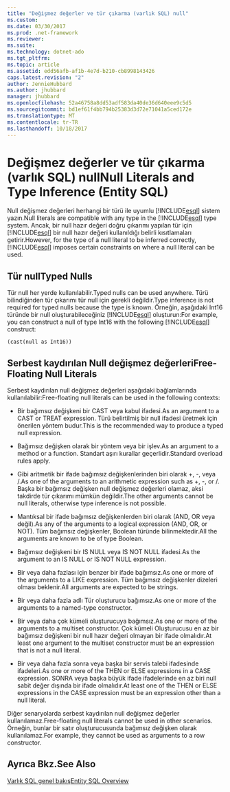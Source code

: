 ```yaml
---
title: "Değişmez değerler ve tür çıkarma (varlık SQL) null"
ms.custom: 
ms.date: 03/30/2017
ms.prod: .net-framework
ms.reviewer: 
ms.suite: 
ms.technology: dotnet-ado
ms.tgt_pltfrm: 
ms.topic: article
ms.assetid: edd56afb-af1b-4e7d-b210-cb8998143426
caps.latest.revision: "2"
author: JennieHubbard
ms.author: jhubbard
manager: jhubbard
ms.openlocfilehash: 52a46758a8dd53adf583da40de36d640eee9c5d5
ms.sourcegitcommit: bd1ef61f4bb794b25383d3d72e71041a5ced172e
ms.translationtype: MT
ms.contentlocale: tr-TR
ms.lasthandoff: 10/18/2017
---
```

# <a name="null-literals-and-type-inference-entity-sql"></a><span data-ttu-id="5daae-102">Değişmez değerler ve tür çıkarma (varlık SQL) null</span><span class="sxs-lookup"><span data-stu-id="5daae-102">Null Literals and Type Inference (Entity SQL)</span></span>
<span data-ttu-id="5daae-103">Null değişmez değerleri herhangi bir türü ile uyumlu [!INCLUDE[esql](../../../../../../includes/esql-md.md)] sistem yazın.</span><span class="sxs-lookup"><span data-stu-id="5daae-103">Null literals are compatible with any type in the [!INCLUDE[esql](../../../../../../includes/esql-md.md)] type system.</span></span> <span data-ttu-id="5daae-104">Ancak, bir null hazır değeri doğru çıkarımı yapılan tür için [!INCLUDE[esql](../../../../../../includes/esql-md.md)] bir null hazır değeri kullanıldığı belirli kısıtlamaları getirir.</span><span class="sxs-lookup"><span data-stu-id="5daae-104">However, for the type of a null literal to be inferred correctly, [!INCLUDE[esql](../../../../../../includes/esql-md.md)] imposes certain constraints on where a null literal can be used.</span></span>  
  
## <a name="typed-nulls"></a><span data-ttu-id="5daae-105">Tür null</span><span class="sxs-lookup"><span data-stu-id="5daae-105">Typed Nulls</span></span>  
 <span data-ttu-id="5daae-106">Tür null her yerde kullanılabilir.</span><span class="sxs-lookup"><span data-stu-id="5daae-106">Typed nulls can be used anywhere.</span></span> <span data-ttu-id="5daae-107">Türü bilindiğinden tür çıkarımı tür null için gerekli değildir.</span><span class="sxs-lookup"><span data-stu-id="5daae-107">Type inference is not required for typed nulls because the type is known.</span></span> <span data-ttu-id="5daae-108">Örneğin, aşağıdaki Int16 türünde bir null oluşturabileceğiniz [!INCLUDE[esql](../../../../../../includes/esql-md.md)] oluşturun:</span><span class="sxs-lookup"><span data-stu-id="5daae-108">For example, you can construct a null of type Int16 with the following [!INCLUDE[esql](../../../../../../includes/esql-md.md)] construct:</span></span>  
  
 `(cast(null as Int16))`  
  
## <a name="free-floating-null-literals"></a><span data-ttu-id="5daae-109">Serbest kaydırılan Null değişmez değerleri</span><span class="sxs-lookup"><span data-stu-id="5daae-109">Free-Floating Null Literals</span></span>  
 <span data-ttu-id="5daae-110">Serbest kaydırılan null değişmez değerleri aşağıdaki bağlamlarında kullanılabilir:</span><span class="sxs-lookup"><span data-stu-id="5daae-110">Free-floating null literals can be used in the following contexts:</span></span>  
  
-   <span data-ttu-id="5daae-111">Bir bağımsız değişkeni bir CAST veya kabul ifadesi.</span><span class="sxs-lookup"><span data-stu-id="5daae-111">As an argument to a CAST or TREAT expression.</span></span> <span data-ttu-id="5daae-112">Türü belirtilmiş bir null ifadesi üretmek için önerilen yöntem budur.</span><span class="sxs-lookup"><span data-stu-id="5daae-112">This is the recommended way to produce a typed null expression.</span></span>  
  
-   <span data-ttu-id="5daae-113">Bağımsız değişken olarak bir yöntem veya bir işlev.</span><span class="sxs-lookup"><span data-stu-id="5daae-113">As an argument to a method or a function.</span></span> <span data-ttu-id="5daae-114">Standart aşırı kurallar geçerlidir.</span><span class="sxs-lookup"><span data-stu-id="5daae-114">Standard overload rules apply.</span></span>  
  
-   <span data-ttu-id="5daae-115">Gibi aritmetik bir ifade bağımsız değişkenlerinden biri olarak +, -, veya /.</span><span class="sxs-lookup"><span data-stu-id="5daae-115">As one of the arguments to an arithmetic expression such as +, -, or /.</span></span> <span data-ttu-id="5daae-116">Başka bir bağımsız değişken null değişmez değerleri olamaz, aksi takdirde tür çıkarımı mümkün değildir.</span><span class="sxs-lookup"><span data-stu-id="5daae-116">The other arguments cannot be null literals, otherwise type inference is not possible.</span></span>  
  
-   <span data-ttu-id="5daae-117">Mantıksal bir ifade bağımsız değişkenlerden biri olarak (AND, OR veya değil).</span><span class="sxs-lookup"><span data-stu-id="5daae-117">As any of the arguments to a logical expression (AND, OR, or NOT).</span></span> <span data-ttu-id="5daae-118">Tüm bağımsız değişkenler, Boolean türünde bilinmektedir.</span><span class="sxs-lookup"><span data-stu-id="5daae-118">All the arguments are known to be of type Boolean.</span></span>  
  
-   <span data-ttu-id="5daae-119">Bağımsız değişkeni bir IS NULL veya IS NOT NULL ifadesi.</span><span class="sxs-lookup"><span data-stu-id="5daae-119">As the argument to an IS NULL or IS NOT NULL expression.</span></span>  
  
-   <span data-ttu-id="5daae-120">Bir veya daha fazlası için benzer bir ifade bağımsız.</span><span class="sxs-lookup"><span data-stu-id="5daae-120">As one or more of the arguments to a LIKE expression.</span></span> <span data-ttu-id="5daae-121">Tüm bağımsız değişkenler dizeleri olması beklenir.</span><span class="sxs-lookup"><span data-stu-id="5daae-121">All arguments are expected to be strings.</span></span>  
  
-   <span data-ttu-id="5daae-122">Bir veya daha fazla adlı Tür oluşturucu bağımsız.</span><span class="sxs-lookup"><span data-stu-id="5daae-122">As one or more of the arguments to a named-type constructor.</span></span>  
  
-   <span data-ttu-id="5daae-123">Bir veya daha çok kümeli oluşturucuya bağımsız.</span><span class="sxs-lookup"><span data-stu-id="5daae-123">As one or more of the arguments to a multiset constructor.</span></span> <span data-ttu-id="5daae-124">Çok kümeli Oluşturucusu en az bir bağımsız değişkeni bir null hazır değeri olmayan bir ifade olmalıdır.</span><span class="sxs-lookup"><span data-stu-id="5daae-124">At least one argument to the multiset constructor must be an expression that is not a null literal.</span></span>  
  
-   <span data-ttu-id="5daae-125">Bir veya daha fazla sonra veya başka bir servis talebi ifadesinde ifadeleri.</span><span class="sxs-lookup"><span data-stu-id="5daae-125">As one or more of the THEN or ELSE expressions in a CASE expression.</span></span> <span data-ttu-id="5daae-126">SONRA veya başka büyük ifade ifadelerinde en az biri null sabit değer dışında bir ifade olmalıdır.</span><span class="sxs-lookup"><span data-stu-id="5daae-126">At least one of the THEN or ELSE expressions in the CASE expression must be an expression other than a null literal.</span></span>  
  
 <span data-ttu-id="5daae-127">Diğer senaryolarda serbest kaydırılan null değişmez değerler kullanılamaz.</span><span class="sxs-lookup"><span data-stu-id="5daae-127">Free-floating null literals cannot be used in other scenarios.</span></span> <span data-ttu-id="5daae-128">Örneğin, bunlar bir satır oluşturucusunda bağımsız değişken olarak kullanılamaz.</span><span class="sxs-lookup"><span data-stu-id="5daae-128">For example,  they cannot be used as arguments to a row constructor.</span></span>  
  
## <a name="see-also"></a><span data-ttu-id="5daae-129">Ayrıca Bkz.</span><span class="sxs-lookup"><span data-stu-id="5daae-129">See Also</span></span>  
 [<span data-ttu-id="5daae-130">Varlık SQL genel bakış</span><span class="sxs-lookup"><span data-stu-id="5daae-130">Entity SQL Overview</span></span>](../../../../../../docs/framework/data/adonet/ef/language-reference/entity-sql-overview.md)
